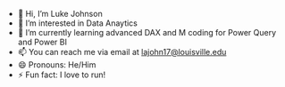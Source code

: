 - 👋 Hi, I’m Luke Johnson
- 👀 I’m interested in Data Anaytics
- 🌱 I’m currently learning advanced DAX and M coding for Power Query and Power BI
- 📫 You can reach me via email at lajohn17@louisville.edu
- 😄 Pronouns: He/Him
- ⚡ Fun fact: I love to run!
